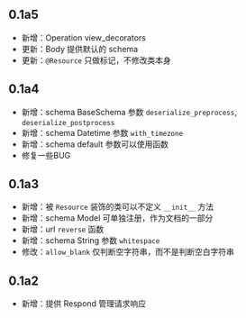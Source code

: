 ## 0.1a5

- 新增：Operation view_decorators
- 更新：Body 提供默认的 schema
- 更新：`@Resource` 只做标记，不修改类本身

## 0.1a4

- 新增：schema BaseSchema 参数 `deserialize_preprocess`, `deserialize_postprocess`
- 新增：schema Datetime 参数 `with_timezone`
- 新增：schema default 参数可以使用函数
- 修复一些BUG

## 0.1a3

- 新增：被 `Resource` 装饰的类可以不定义 `__init__` 方法
- 新增：schema Model 可单独注册，作为文档的一部分
- 新增：url `reverse` 函数
- 新增：schema String 参数 `whitespace`
- 修改：`allow_blank` 仅判断空字符串，而不是判断空白字符串

## 0.1a2

- 新增：提供 Respond 管理请求响应